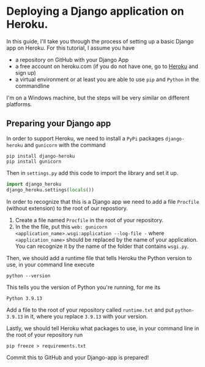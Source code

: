 # Deploying a Django application on Heroku.

In this guide, I'll take you through the process of setting up a basic Django app on Heroku. For this tutorial, I assume you have
* a repository on GitHub with your Django App
* a free account on heroku.com (if you do not have one, go to [Heroku](https://www.heroku.com) and sign up)
* a virtual environment or at least you are able to use `pip` and `Python` in the commandline

I'm on a Windows machine, but the steps will be very similar on different platforms.

## Preparing your Django app

In order to support Heroku, we need to install a `PyPi` packages `django-heroku` and `gunicorn` with the command

```shell
pip install django-heroku
pip install gunicorn
```

Then in `settings.py` add this code to import the library and set it up.
```python
import django_heroku
django_heroku.settings(locals())
```

In order to recognize that this is a Django app we need to add a file `Procfile` (without extension) to the root of our repostiory.

1. Create a file named `Procfile` in the root of your repository.
2. In the the file, put this `web: gunicorn <application_name>.wsgi:application --log-file -` where `<application_name>` should be replaced by the name of your application. You can recognize it by the name of the folder that contains `wsgi.py`.

Then, we should add a runtime file that tells Heroku the Python version to use, in your command line execute
```shell
python --version
``` 

This tells you the version of Python you're running, for me its
```shell
Python 3.9.13
```

Add a file to the root of your repository called `runtime.txt` and put `python-3.9.13` in it, where you replace `3.9.13` with your version.

Lastly, we should tell Heroku what packages to use, in your command line in the root of your repository run 
```shell
pip freeze > requirements.txt
```

Commit this to GitHub and your Django-app is prepared!
